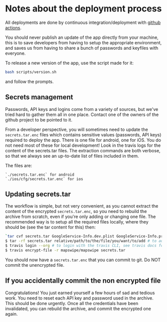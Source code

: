 # Notes about the deployment process

All deployments are done by continuous integration/deployment with [github actions](https://github.com/mapswipe/mapswipe/actions).

You should never publish an update of the app directly from your machine, this is to save developers from having to setup the appropriate environment, and saves us from having to share a bunch of passwords and keyfiles with everyone.

To release a new version of the app, use the script made for it:
```bash
bash scripts/version.sh
```
and follow the prompts.

## Secrets management

Passwords, API keys and logins come from a variety of sources, but we've tried hard to gather them all in one place. Contact one of the owners of the github project to be pointed to it.

From a developer perspective, you will sometimes need to update the `secrets.tar.enc` files which contains sensitive values (passwords, API keys) required to deploy the app. There is one file for android, one for iOS. You do not need most of these for local development!
Look in the travis logs for the content of the secrets.tar files. The extraction commands are both verbose, so that we always see an up-to-date list of files included in them.

The files are:
```
`./secrets.tar.enc` for android
`./ios/cfg/secrets.tar.enc` for ios
```

## Updating secrets.tar

The workflow is simple, but not very convenient, as you cannot extract the content of the encrypted `secrets.tar.enc`, so you need to rebuild the archive from scratch, even if you're only adding or changing one file. The recommended way is to setup all the required files locally, where they should be (see the tar content for this) then:

```bash
`tar cvf secrets.tar GoogleService-Info.dev.plist GoogleService-Info.prd.plist sentry.properties sentry.prod.properties mapswipe.dev_at_gmail_rsa_key_for_travis_ci`  # this is for ios, adjust paths for android
$ tar -rf secrets.tar relative/path/to/the/file/you/want/to/add # to add them to the archive
$ travis login --org # to login with the travis CLI, see travis docs for help
$ travis encrypt-file -r mapswipe/mapswipe secrets.tar
```

You should now have a `secrets.tar.enc` that you can commit to git. Do NOT commit the unencrypted file.

## If you accidentally commit the non encrypted file

Congratulations! You just earned yourself a few hours of sad and tedious work. You need to reset each API key and password used in the archive. This should be done urgently. Once all the credentials have been invalidated, you can rebuild the archive, and commit the encrypted one again.
